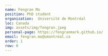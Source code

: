 ```yaml
---
name: Fengran Mo
position: PhD student
organization:  Université de Montréal
loc: Canada
img: assets/img/fengran.jpeg
personal-page: https://fengranmark.github.io/
email: fengran.mo@umontreal.ca
order: 1
row: 0
---
```

